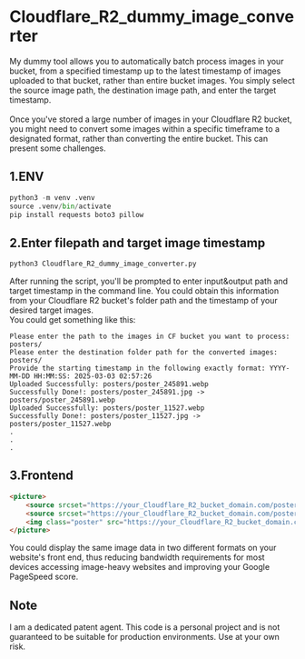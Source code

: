 # Cloudflare_R2_dummy_image_converter
My dummy tool allows you to automatically batch process images in your bucket, from a specified timestamp up to the latest timestamp of images uploaded to that bucket, rather than entire bucket images. You simply select the source image path, the destination image path, and enter the target timestamp.<br><br>
Once you've stored a large number of images in your Cloudflare R2 bucket, you might need to convert some images within a specific timeframe to a designated format, rather than converting the entire bucket. This can present some challenges.


## 1.ENV
```python
python3 -m venv .venv
source .venv/bin/activate
pip install requests boto3 pillow
```

## 2.Enter filepath and target image timestamp

```python
python3 Cloudflare_R2_dummy_image_converter.py
```
After running the script, you'll be prompted to enter input&output path and target timestamp in the command line. You could obtain this information from your Cloudflare R2 bucket's folder path and the timestamp of your desired target images.<br>
You could get something like this:
```shell
Please enter the path to the images in CF bucket you want to process: posters/
Please enter the destination folder path for the converted images: posters/
Provide the starting timestamp in the following exactly format: YYYY-MM-DD HH:MM:SS: 2025-03-03 02:57:26
Uploaded Successfully: posters/poster_245891.webp
Successfully Done!: posters/poster_245891.jpg -> posters/poster_245891.webp
Uploaded Successfully: posters/poster_11527.webp
Successfully Done!: posters/poster_11527.jpg -> posters/poster_11527.webp
.
.
.
```
## 3.Frontend
```html
<picture>
    <source srcset="https://your_Cloudflare_R2_bucket_domain.com/posters/poster_245891.webp" type="image/webp" />
    <source srcset="https://your_Cloudflare_R2_bucket_domain.com/posters/poster_245891.jpg" type="image/jpeg" />
    <img class="poster" src="https://your_Cloudflare_R2_bucket_domain.com/poster_245891.jpg" alt="photo" />
</picture>
```
You could display the same image data in two different formats on your website's front end, thus reducing bandwidth requirements for most devices accessing image-heavy websites and improving your Google PageSpeed score.

## Note
I am a dedicated patent agent. This code is a personal project and is not guaranteed to be suitable for production environments. Use at your own risk.
